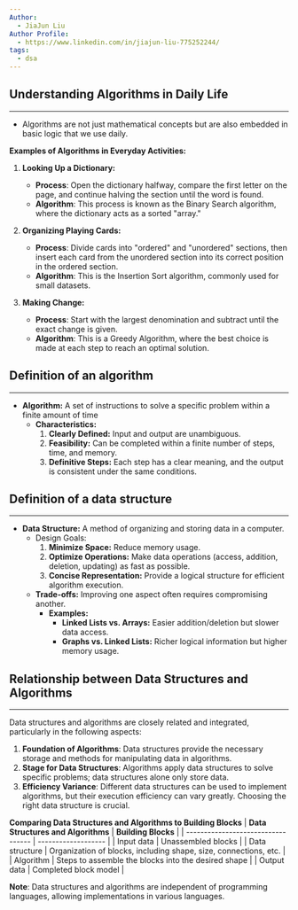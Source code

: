 ```yaml
---
Author:
  - JiaJun Liu
Author Profile:
  - https://www.linkedin.com/in/jiajun-liu-775252244/
tags:
  - dsa
---
```


## Understanding Algorithms in Daily Life
---
- Algorithms are not just mathematical concepts but are also embedded in basic logic that we use daily.

**Examples of Algorithms in Everyday Activities:**
1. **Looking Up a Dictionary:**
   - **Process**: Open the dictionary halfway, compare the first letter on the page, and continue halving the section until the word is found.
   - **Algorithm**: This process is known as the Binary Search algorithm, where the dictionary acts as a sorted "array."
  
2. **Organizing Playing Cards:**
   - **Process**: Divide cards into "ordered" and "unordered" sections, then insert each card from the unordered section into its correct position in the ordered section.
   - **Algorithm**: This is the Insertion Sort algorithm, commonly used for small datasets.

3. **Making Change:**
   - **Process**: Start with the largest denomination and subtract until the exact change is given.
   - **Algorithm**: This is a Greedy Algorithm, where the best choice is made at each step to reach an optimal solution.

## Definition of an algorithm
---
- **Algorithm:** A set of instructions to solve a specific problem within a finite amount of time
  - **Characteristics:**
    1. **Clearly Defined:** Input and output are unambiguous.
    2. **Feasibility:** Can be completed within a finite number of steps, time, and memory.
    3. **Definitive Steps:** Each step has a clear meaning, and the output is consistent under the same conditions.

## Definition of a data structure
---
- **Data Structure:** A method of organizing and storing data in a computer.
  - Design Goals:
    1. **Minimize Space:** Reduce memory usage.
    2. **Optimize Operations:** Make data operations (access, addition, deletion, updating) as fast as possible.
    3. **Concise Representation:** Provide a logical structure for efficient algorithm execution.
  - **Trade-offs:** Improving one aspect often requires compromising another.
      - **Examples:**
        - **Linked Lists vs. Arrays:** Easier addition/deletion but slower data access.
        - **Graphs vs. Linked Lists:** Richer logical information but higher memory usage.

## Relationship between Data Structures and Algorithms
---
Data structures and algorithms are closely related and integrated, particularly in the following aspects:

1. **Foundation of Algorithms**: Data structures provide the necessary storage and methods for manipulating data in algorithms.
2. **Stage for Data Structures**: Algorithms apply data structures to solve specific problems; data structures alone only store data.
3. **Efficiency Variance**: Different data structures can be used to implement algorithms, but their execution efficiency can vary greatly. Choosing the right data structure is crucial.

**Comparing Data Structures and Algorithms to Building Blocks**
| **Data Structures and Algorithms** | **Building Blocks** |
| ---------------------------------- | ------------------- |
| Input data                         | Unassembled blocks  |
| Data structure                     | Organization of blocks, including shape, size, connections, etc. |
| Algorithm                          | Steps to assemble the blocks into the desired shape |
| Output data                        | Completed block model |

**Note**: Data structures and algorithms are independent of programming languages, allowing implementations in various languages.